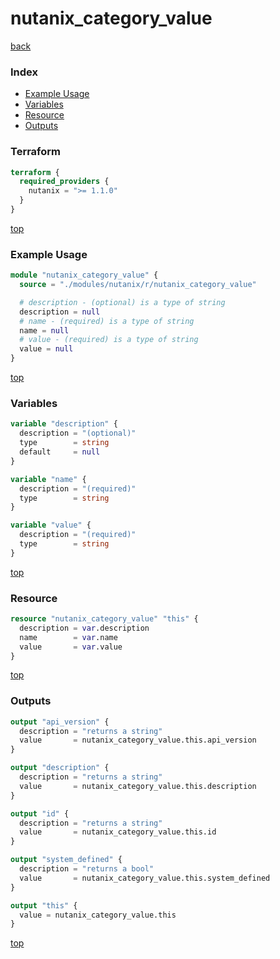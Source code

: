 # nutanix_category_value

[back](../nutanix.md)

### Index

- [Example Usage](#example-usage)
- [Variables](#variables)
- [Resource](#resource)
- [Outputs](#outputs)

### Terraform

```terraform
terraform {
  required_providers {
    nutanix = ">= 1.1.0"
  }
}
```

[top](#index)

### Example Usage

```terraform
module "nutanix_category_value" {
  source = "./modules/nutanix/r/nutanix_category_value"

  # description - (optional) is a type of string
  description = null
  # name - (required) is a type of string
  name = null
  # value - (required) is a type of string
  value = null
}
```

[top](#index)

### Variables

```terraform
variable "description" {
  description = "(optional)"
  type        = string
  default     = null
}

variable "name" {
  description = "(required)"
  type        = string
}

variable "value" {
  description = "(required)"
  type        = string
}
```

[top](#index)

### Resource

```terraform
resource "nutanix_category_value" "this" {
  description = var.description
  name        = var.name
  value       = var.value
}
```

[top](#index)

### Outputs

```terraform
output "api_version" {
  description = "returns a string"
  value       = nutanix_category_value.this.api_version
}

output "description" {
  description = "returns a string"
  value       = nutanix_category_value.this.description
}

output "id" {
  description = "returns a string"
  value       = nutanix_category_value.this.id
}

output "system_defined" {
  description = "returns a bool"
  value       = nutanix_category_value.this.system_defined
}

output "this" {
  value = nutanix_category_value.this
}
```

[top](#index)